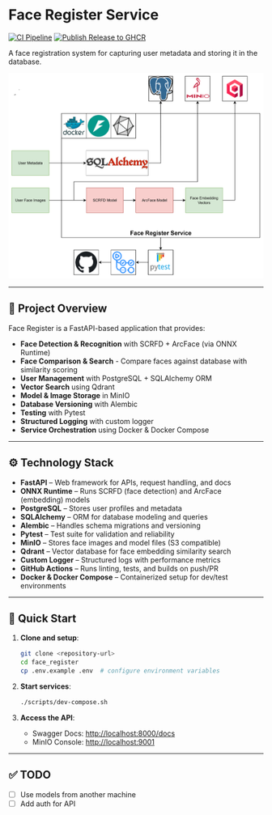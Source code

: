 # Face Register Service

[![CI Pipeline](https://github.com/egliette/face_register/actions/workflows/ci.yml/badge.svg)](https://github.com/egliette/face_register/actions/workflows/ci.yml)
[![Publish Release to GHCR](https://github.com/egliette/face_register/actions/workflows/publish-release.yml/badge.svg)](https://github.com/egliette/face_register/actions/workflows/publish-release.yml)

A face registration system for capturing user metadata and storing it in the database.

![face register system](assets/images/face_register_system.png)

---

## 📖 Project Overview

Face Register is a FastAPI-based application that provides:

* **Face Detection & Recognition** with SCRFD + ArcFace (via ONNX Runtime)
* **Face Comparison & Search** - Compare faces against database with similarity scoring
* **User Management** with PostgreSQL + SQLAlchemy ORM
* **Vector Search** using Qdrant
* **Model & Image Storage** in MinIO
* **Database Versioning** with Alembic
* **Testing** with Pytest
* **Structured Logging** with custom logger
* **Service Orchestration** using Docker & Docker Compose

---

## ⚙️ Technology Stack

* **FastAPI** – Web framework for APIs, request handling, and docs
* **ONNX Runtime** – Runs SCRFD (face detection) and ArcFace (embedding) models
* **PostgreSQL** – Stores user profiles and metadata
* **SQLAlchemy** – ORM for database modeling and queries
* **Alembic** – Handles schema migrations and versioning
* **Pytest** – Test suite for validation and reliability
* **MinIO** – Stores face images and model files (S3 compatible)
* **Qdrant** – Vector database for face embedding similarity search
* **Custom Logger** – Structured logs with performance metrics
* **GitHub Actions** – Runs linting, tests, and builds on push/PR
* **Docker & Docker Compose** – Containerized setup for dev/test environments

---

## 🚀 Quick Start

1. **Clone and setup**:

   ```bash
   git clone <repository-url>
   cd face_register
   cp .env.example .env  # configure environment variables
   ```

2. **Start services**:

   ```bash
   ./scripts/dev-compose.sh
   ```

3. **Access the API**:

   * Swagger Docs: [http://localhost:8000/docs](http://localhost:8000/docs)
   * MinIO Console: [http://localhost:9001](http://localhost:9001)

---

## ✅ TODO

* [ ] Use models from another machine
* [ ] Add auth for API
